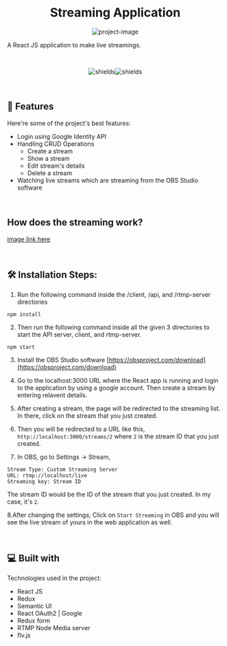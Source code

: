 <h1 align="center" id="title">Streaming Application</h1>

<p align="center"><img src="https://socialify.git.ci/Rashmi-Wijesekara/streaming-application/image?forks=1&amp;language=1&amp;logo=https%3A%2F%2Fraw.githubusercontent.com%2FRashmi-Wijesekara%2Fstreaming-application%2Fmain%2Fclient%2Fsrc%2Fassets%2Fstreamers-logo.png&amp;name=1&amp;owner=1&amp;stargazers=1&amp;theme=Light" alt="project-image"></p>

<p id="description">A React JS application to make live streamings.</p>

<br>

<p align="center"><img src="https://img.shields.io/badge/react-%2320232a.svg?style=for-the-badge&amp;logo=react&amp;logoColor=%2361DAFB" alt="shields"><img src="https://img.shields.io/badge/semantic%20ui-35BDB2?style=for-the-badge&amp;logo=semanticuireact&amp;logoColor=white" alt="shields"></p>

<!-- <h2>🚀 Demo</h2>

[demo-url](demo-url) -->

<br>
  
<h2>🧐 Features</h2>

Here're some of the project's best features:

*	Login using Google Identity API
*	Handling CRUD Operations
	- Create a stream
	- Show a stream
	- Edit stream's details
	- Delete a stream
*	Watching live streams which are streaming from the OBS Studio software

<br>
<h2>How does the streaming work?</h2>

[image link here]()

<br>
<h2>🛠️ Installation Steps:</h2>

1. Run the following command inside the /client, /api, and /rtmp-server directories</p>

```
npm install
```

2. Then run the following command inside all the given 3 directories to start the API server, client, and rtmp-server.
```
npm start
```

3. Install the OBS Studio software
[https://obsproject.com/download](https://obsproject.com/download)

4. Go to the localhost:3000 URL where the React app is running and login to the application by using a google account. Then create a stream by entering relavent details.

5. After creating a stream, the page will be redirected to the streaming list. In there, click on the stream that you just created.

6. Then you will be redirected to a URL like this, `http://localhost:3000/streams/2` where `2` is the stream ID that you just created.

7. In OBS, go to Settings -> Stream,
```
Stream Type: Custom Streaming Server
URL: rtmp://localhost/live
Streaming key: Stream ID
```
The stream ID would be the ID of the stream that you just created. In my case, it's `2`.

8.After changing the settings, Click on `Start Streaming` in OBS and you will see the live stream of yours in the web application as well.

<br> 
  
<h2>💻 Built with</h2>

Technologies used in the project:

*   React JS
*   Redux
*   Semantic UI
*   React OAuth2 | Google
*   Redux form
* RTMP Node Media server
*	flv.js
